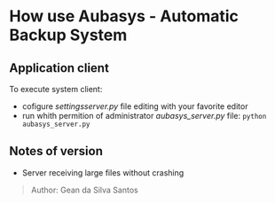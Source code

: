 How use Aubasys - Automatic Backup System
=================================

Application client
------------------

To execute system client:
- cofigure *settingsserver.py* file editing with your favorite editor
- run whith permition of administrator *aubasys_server.py* file: `python aubasys_server.py`

Notes of version
----------------

- Server receiving large files without crashing

>Author: Gean da Silva Santos